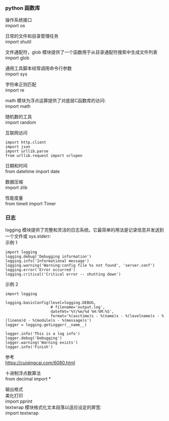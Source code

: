 ### python 函数库  
操作系统接口  
import os  

日常的文件和目录管理任务  
import shutil  

文件通配符，glob 模块提供了一个函数用于从目录通配符搜索中生成文件列表  
 import glob  

 通用工具脚本经常调用命令行参数  
 import sys  

 字符串正则匹配  
 import re  
  
math 模块为浮点运算提供了对底层C函数库的访问:  
import math  

随机数的工具  
import random  

互联网访问  
```
import http.client
import json
import urllib.parse  
from urllib.request import urlopen  

```
日期和时间  
from datetime import date  

数据压缩  
import zlib  

性能度量  
from timeit import Timer  

### 日志  
logging 模块提供了完整和灵活的日志系统。它最简单的用法是记录信息并发送到一个文件或 sys.stderr:  
示例 1  
```
import logging
logging.debug('Debugging information')
logging.info('Informational message')
logging.warning('Warning:config file %s not found', 'server.conf')
logging.error('Error occurred')
logging.critical('Critical error -- shutting down')

```
示例 2  
```
import logging

logging.basicConfig(level=logging.DEBUG,
                    # filename='output.log',
                    datefmt='%Y/%m/%d %H:%M:%S',
                    format='%(asctime)s - %(name)s - %(levelname)s - %(lineno)d - %(module)s - %(message)s')
logger = logging.getLogger(__name__)

logger.info('This is a log info')
logger.debug('Debugging')
logger.warning('Warning exists')
logger.info('Finish')
```
参考  
https://cuiqingcai.com/6080.html  

十进制浮点数算法  
from decimal import *  

输出格式  
美化打印  
import pprint  
textwrap 模块格式化文本段落以适应设定的屏宽:  
import textwrap  
